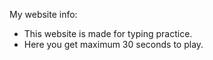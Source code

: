 My website info:

- This website is made for typing practice.
- Here you get maximum 30 seconds to play.